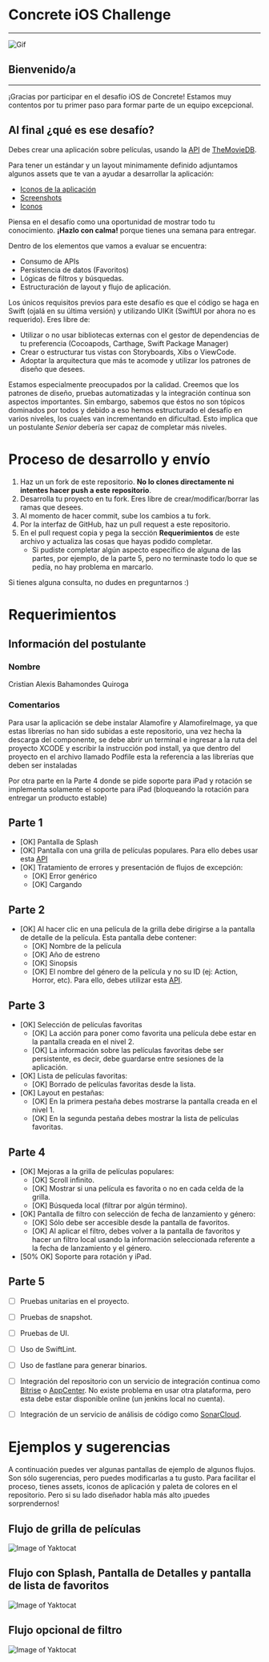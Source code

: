 # Concrete iOS Challenge

---

![Gif](assets/Logo-animado-1.gif)

## Bienvenido/a

---

¡Gracias por participar en el desafío iOS de Concrete! Estamos muy contentos por tu primer paso para formar parte de un equipo excepcional.

## Al final ¿qué es ese desafío?

Debes crear una aplicación sobre películas, usando la [API](https://developers.themoviedb.org/3/getting-started/introduction) de [TheMovieDB](https://www.themoviedb.org/?language=en).

Para tener un estándar y un layout minimamente definido adjuntamos algunos assets que te van a ayudar a desarrollar la aplicación:

- [Iconos de la aplicación](assets/appIcons)
- [Screenshots](assets/screenshots)
- [Iconos](assets/icons)

Piensa en el desafío como una oportunidad de mostrar todo tu conocimiento. **¡Hazlo con calma!** porque tienes una semana para entregar.


Dentro de los elementos que vamos a evaluar se encuentra:

- Consumo de APIs
- Persistencia de datos (Favoritos)
- Lógicas de filtros y búsquedas.
- Estructuración de layout y flujo de aplicación.

Los únicos requisitos previos para este desafío es que el código se haga en Swift (ojalá en su última versión) y utilizando UIKit (SwiftUI por ahora no es requerido). Eres libre de:

- Utilizar o no usar bibliotecas externas con el gestor de dependencias de tu preferencia (Cocoapods, Carthage, Swift Package Manager)
- Crear o estructurar tus vistas con Storyboards, Xibs o ViewCode.
- Adoptar la arquitectura que más te acomode y utilizar los patrones de diseño que desees.

Estamos especialmente preocupados por la calidad. Creemos que los patrones de diseño, pruebas automatizadas y la integración contínua son aspectos importantes. Sin embargo, sabemos que éstos no son tópicos dominados por todos y debido a eso hemos estructurado el desafío en varios niveles, los cuales van incrementando en dificultad. Esto implica que un postulante *Senior* debería ser capaz de completar más niveles.

# Proceso de desarrollo y envío

1. Haz un un fork de este repositorio. **No lo clones directamente ni intentes hacer push a este repositorio**.
2. Desarrolla tu proyecto en tu fork. Eres libre de crear/modificar/borrar las ramas que desees.
3. Al momento de hacer commit, sube los cambios a tu fork.
4. Por la interfaz de GitHub, haz un pull request a este repositorio.
5. En el pull request copia y pega la sección **Requerimientos** de este archivo y actualiza las cosas que hayas podido completar.
    - Si pudiste completar algún aspecto específico de alguna de las partes, por ejemplo, de la parte 5, pero no terminaste todo lo que se pedía, no hay problema en marcarlo.

Si tienes alguna consulta, no dudes en preguntarnos :)

# Requerimientos

## Información del postulante

### Nombre
Cristian Alexis Bahamondes Quiroga

### Comentarios

Para usar la aplicación se debe instalar Alamofire y AlamofireImage, ya que estas librerías no han sido subidas a este repositorio, una vez hecha la descarga del componente, se debe abrir un terminal  e ingresar a la ruta del proyecto XCODE y escribir la instrucción pod install, ya que dentro del proyecto en el archivo llamado Podfile esta la referencia a las librerías que deben ser instaladas

Por otra parte en la Parte 4 donde se pide soporte para iPad y rotación se implementa solamente el soporte para iPad (bloqueando la rotación para entregar un producto estable)

## Parte 1
- [OK] Pantalla de Splash
- [OK] Pantalla con una grilla de películas populares. Para ello debes usar esta [API](https://developers.themoviedb.org/3/movies/get-popular-movies)
- [OK] Tratamiento de errores y presentación de flujos de excepción:
  - [OK] Error genérico
  - [OK] Cargando

## Parte 2
- [OK] Al hacer clic en una película de la grilla debe dirigirse a la pantalla de detalle de la película. Esta pantalla debe contener:
  - [OK] Nombre de la película
  - [OK] Año de estreno
  - [OK] Sinopsis
  - [OK] El nombre del género de la película y no su ID (ej: Action, Horror, etc). Para ello, debes utilizar esta [API](https://developers.themoviedb.org/3/genres/get-movie-list).

## Parte 3

- [OK] Selección de películas favoritas
  - [OK] La acción para poner como favorita una película debe estar en la pantalla creada en el nivel 2.
  - [OK] La información sobre las películas favoritas debe ser persistente, es decir, debe guardarse entre sesiones de la aplicación.
- [OK] Lista de películas favoritas:
  - [OK] Borrado de películas favoritas desde la lista.
- [OK] Layout en pestañas:
  - [OK] En la primera pestaña debes mostrarse la pantalla creada en el nivel 1.
  - [OK] En la segunda pestaña debes mostrar la lista de películas favoritas.

## Parte 4

- [OK] Mejoras a la grilla de películas populares:
  - [OK] Scroll infinito.
  - [OK] Mostrar si una película es favorita o no en cada celda de la grilla.
  - [OK] Búsqueda local (filtrar por algún término).
- [OK] Pantalla de filtro con selección de fecha de lanzamiento y género:
  - [OK] Sólo debe ser accesible desde la pantalla de favoritos.
  - [OK] Al aplicar el filtro, debes volver a la pantalla de favoritos y hacer un filtro local usando la información seleccionada referente a la fecha de lanzamiento y el género.
- [50% OK] Soporte para rotación y iPad.

## Parte 5

- [ ] Pruebas unitarias en el proyecto.
- [ ] Pruebas de snapshot.
- [ ] Pruebas de UI.
- [ ] Uso de SwiftLint.
- [ ] Uso de fastlane para generar binarios.
- [ ] Integración del repositorio con un servicio de integración continua como [Bitrise](https://www.bitrise.io/) o [AppCenter](https://appcenter.ms). No existe problema en usar otra plataforma, pero esta debe estar disponible online (un jenkins local no cuenta).
- [ ] Integración de un servicio de análisis de código como [SonarCloud](https://sonarcloud.io/).


# Ejemplos y sugerencias

A continuación puedes ver algunas pantallas de ejemplo de algunos flujos. Son sólo sugerencias, pero puedes modificarlas a tu gusto.
Para facilitar el proceso, tienes assets, iconos de aplicación y paleta de colores en el repositorio. Pero si su lado diseñador habla más alto ¡puedes sorprendernos!

## Flujo de grilla de películas

![Image of Yaktocat](assets/flow/lista.png)

## Flujo con Splash, Pantalla de Detalles y pantalla de lista de favoritos

![Image of Yaktocat](assets/flow/splash_detalhes.png)

## Flujo opcional de filtro

![Image of Yaktocat](assets/flow/filtro.png)
